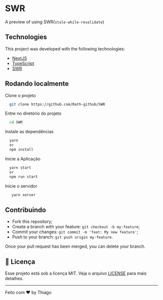 
# SWR

A preview of using SWR(`stale-while-revalidate`)


## Technologies

This project was developed with the following technologies:

- [NextJS](https://reactjs.org)
- [TypeScript](https://www.typescriptlang.org/)
- [SWR](https://swr.vercel.app/)
## Rodando localmente

Clone o projeto

```bash
  git clone https://github.com/Rath-github/SWR
```

Entre no diretório do projeto

```bash
  cd SWR
```

Instale as dependências

```bash
  yarn
  or
  npm install
```

Inicie a Aplicação

```bash
  yarn start
  or
  npm run start
```

Inicie o servidor

```bash
   yarn server
```
## Contribuindo

- Fork this repository;
- Create a branch with your feature: `git checkout -b my-feature`;
- Commit your changes: `git commit -m 'feat: My new feature'`;
- Push to your branch: `git push origin my-feature`.

Once your pull request has been merged, you can delete your branch.

## 📄 Licença

Esse projeto está sob a licença MIT. Veja o arquivo [LICENSE](LICENSE.md) para mais detalhes.

---

Feito com ♥ by Thiago
